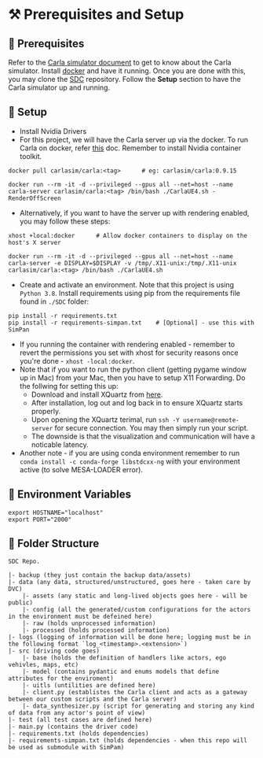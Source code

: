 # ⚒️ Prerequisites and Setup

## 🔧 Prerequisites

Refer to the [Carla simulator document](https://carla.readthedocs.io/en/stable/) to get to know about the Carla simulator. Install [docker](https://docs.docker.com/) and have it running. Once you are done with this, you may clone the [SDC](https://github.com/NikhilKamathB/SDC) repository. Follow the **Setup** section to have the Carla simulator up and running.

## 🧰 Setup

* Install Nvidia Drivers
* For this project, we will have the Carla server up via the docker. To run Carla on docker, refer [this](https://carla.readthedocs.io/en/latest/build\_docker/) doc. Remember to install Nvidia container toolkit.

```
docker pull carlasim/carla:<tag>      # eg: carlasim/carla:0.9.15 

docker run --rm -it -d --privileged --gpus all --net=host --name carla-server carlasim/carla:<tag> /bin/bash ./CarlaUE4.sh -RenderOffScreen
```

* Alternatively, if you want to have the server up with rendering enabled, you may follow these steps:

```
xhost +local:docker      # Allow docker containers to display on the host's X server

docker run --rm -it -d --privileged --gpus all --net=host --name carla-server -e DISPLAY=$DISPLAY -v /tmp/.X11-unix:/tmp/.X11-unix carlasim/carla:<tag> /bin/bash ./CarlaUE4.sh
```

* Create and activate an environment. Note that this project is using `Python 3.8`. Install requirements using pip from the requirements file found in `./SDC` folder:

```
pip install -r requirements.txt
pip install -r requirements-simpan.txt    # [Optional] - use this with SimPan
```

* If you running the container with rendering enabled - remember to revert the permissions you set with xhost for security reasons once you're done - `xhost -local:docker`.
* Note that if you want to run the python client (getting pygame window up in Mac) from your Mac, then you have to setup X11 Forwarding. Do the follwing for setting this up:
  * Download and install XQuartz from [here](https://www.xquartz.org/).
  * After installation, log out and log back in to ensure XQuartz starts properly.
  * Upon opening the XQuartz terimal, run `ssh -Y username@remote-server` for secure connection. You may then simply run your script.
  * The downside is that the visualization and communication will have a noticable latency.
* Another note - if you are using conda environment remember to run `conda install -c conda-forge libstdcxx-ng` wiith your environment active (to solve MESA-LOADER error).&#x20;

## 🤫 Environment Variables

```
export HOSTNAME="localhost"
export PORT="2000"
```

## 🧱 Folder Structure

```
SDC Repo.

|- backup (they just contain the backup data/assets)
|- data (any data, structured/unstructured, goes here - taken care by DVC)
    |- assets (any static and long-lived objects goes here - will be public)
    |- config (all the generated/custom configurations for the actors in the environment must be defeined here)
    |- raw (holds unprocessed information)
    |- processed (holds processed information)
|- logs (logging of information will be done here; logging must be in the following format `log_<timestamp>.<extension>`)
|- src (driving code goes)
    |- base (holds the definition of handlers like actors, ego vehivles, maps, etc)
    |- model (contains pydantic and enums models that define attributes for the enviroment)
    |- uitls (untilities are defined here)
    |- client.py (establistes the Carla client and acts as a gateway between our custom scripts and the Carla server)
    |- data_synthesizer.py (script for generating and storing any kind of data from any actor's point of view)
|- test (all test cases are defined here)
|- main.py (contains the driver code)
|- requirements.txt (holds dependencies)
|- requirements-simpan.txt (holds dependencies - when this repo will be used as submodule with SimPam)
```
